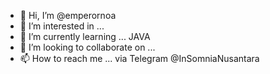 - 👋 Hi, I’m @emperornoa
- 👀 I’m interested in ...
- 🌱 I’m currently learning ... JAVA
- 💞️ I’m looking to collaborate on ...
- 📫 How to reach me ... via Telegram @InSomniaNusantara

<!---
emperornoa/emperornoa is a ✨ special ✨ repository because its `README.md` (this file) appears on your GitHub profile.
You can click the Preview link to take a look at your changes.
--->
